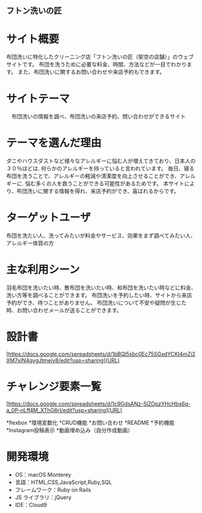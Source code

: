 
## フトン洗いの匠

# サイト概要
布団洗いに特化したクリーニング店「フトン洗いの匠（架空の店舗）」のウェブサイトです。
布団を洗うために必要な料金、時間、方法などが一目でわかります。
また、布団洗いに関するお問い合わせや来店予約もできます。

# サイトテーマ
　布団洗いの情報を調べ、布団洗いの来店予約、問い合わせができるサイト

# テーマを選んだ理由
ダニやハウスダストなど様々なアレルギーに悩む人が増えてきており、日本人の３０％ほどは.
何らかのアレルギーを持っていると言われています。
毎日、寝る布団を洗うことで、アレルギーの軽減や清潔度を向上させることができ、アレルギーに.
悩む多くの人を救うことができる可能性があるためです。
本サイトにより、布団洗いに関する情報を得れ、来店予約ができ、喜ばれるからです。

# ターゲットユーザ
布団を洗たい人、洗ってみたいが料金やサービス、効果をまず調べてみたい人、アレルギー体質の方

# 主な利用シーン
羽毛布団を洗いたい時、敷布団を洗いたい時、和布団を洗いたい時などに料金、洗い方等を調べることができます。
布団洗いを予約したい時、サイトから来店予約ができ、待つことがありません。
布団洗いについて不安や疑問が生じた時、お問い合わせメールが送ることができます。

# 設計書
[https://docs.google.com/spreadsheets/d/1bBQl5sbc0Ec75SGxdYCKI4mZj2XM7xlN4qvgJtmeiy8/edit?usp=sharing](URL)

# チャレンジ要素一覧
[https://docs.google.com/spreadsheets/d/1c9GdsANz-5IZOpzYHcHbs6q-a_0P-nLff4M_XThG6rI/edit?usp=sharing](URL)

*flexbox
*環境変数化
*CRUD機能
*お問い合わせ
*README
*予約機能
*Instagram投稿表示
*動画埋め込み（自分作成動画）


# 開発環境

* OS：macOS Monterey
* 言語：HTML,CSS,JavaScript,Ruby,SQL
* フレームワーク：Ruby on Rails
* JS ライブラリ：jQuery
* IDE：Cloud9

